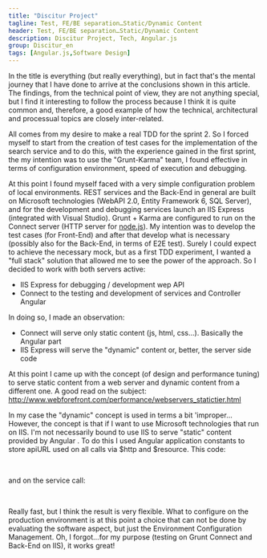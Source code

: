 ```yaml
---
title: "Discitur Project"
tagline: Test, FE/BE separation…Static/Dynamic Content
header: Test, FE/BE separation…Static/Dynamic Content
description: Discitur Project, Tech, Angular.js
group: Discitur_en
tags: [Angular.js,Software Design]
---
```


In the title is everything (but really everything), but in fact that's the mental journey that I have done to arrive at the conclusions shown in this article. 
The findings, from the technical point of view, they are not anything special, but I find it interesting to follow the process because I think it is quite common and, 
therefore, a good example of how the technical, architectural and processual topics are closely inter-related. 


All comes from my desire to make a real TDD for the sprint 2. 
So I forced myself to start from the creation of test cases for the implementation of the search service and to do this, 
with the experience gained in the first sprint, the my intention was to use the "Grunt-Karma" team, I found effective in terms of configuration environment, speed of execution and debugging.

At this point I found myself faced with a very simple configuration problem of local environments. 
REST services and the Back-End in general are built on Microsoft technologies (WebAPI 2.0, Entity Framework 6, SQL Server), 
and for the development and debugging services launch an IIS Express (integrated with Visual Studio). 
Grunt + Karma are configured to run on the Connect server (HTTP server for <a href="http://www.nodejs.org" target="_blank">node.js</a>). 
My intention was to develop the test cases (for Front-End) and after that develop what is necessary 
(possibly also for the Back-End, in terms of E2E test). 
Surely I could expect to achieve the necessary mock, but as a first TDD experiment, I wanted a "full stack" solution that allowed me 
to see the power of the approach. So I decided to work with both servers active:

- IIS Express for debugging / development wep API 
- Connect to the testing and development of services and Controller Angular
 

In doing so, I made an observation:

- Connect will serve only static content (js, html, css...). Basically the Angular part
- IIS Express will serve the "dynamic" content or, better, the server side code



At this point I came up with the concept (of design and performance tuning) to serve static content from a web server 
and dynamic content from a different one. A good read on the subject: <a href="http://www.webforefront.com/performance/webservers_statictier.html" target="_blank"> http://www.webforefront.com/performance/webservers_statictier.html </a> 



In my case the "dynamic" concept is used in terms a bit 'improper... 
However, the concept is that if I want to use Microsoft technologies that run on IIS. I'm not necessarily bound to use IIS to serve "static" content 
provided by Angular . To do this I used Angular application constants to store apiURL used on all calls via $http and $resource. 
This code:
 

<script type="syntaxhighlighter" class="brush: javascript">
<![CDATA[

angular.module("Discitur", [])
    .constant('DisciturSettings', {
        apiUrl: 'http://localhost:59739/api/'
    });

]]></script> 

and on the service call:

<script type="syntaxhighlighter" class="brush: javascript">
<![CDATA[

$http.get(DisciturSettings.apiUrl + 'lesson/' + inputParams.id)

]]></script> 

Really fast, but I think the result is very flexible. 
What to configure on the production environment is at this point a choice that can not be done by evaluating the software aspect, 
but just the Environment Configuration Management. 
Oh, I forgot...for my purpose (testing on Grunt Connect and Back-End on IIS), it works great!
